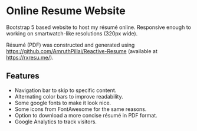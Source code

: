 # Online Resume Website

Bootstrap 5 based website to host my résumé online. Responsive enough to working on smartwatch-like resolutions (320px wide).

Résumé (PDF) was constructed and generated using https://github.com/AmruthPillai/Reactive-Resume (available at https://rxresu.me/).

## Features

- Navigation bar to skip to specific content.
- Alternating color bars to improve readability.
- Some google fonts to make it look nice.
- Some icons from FontAwesome for the same reasons.
- Option to download a more concise résumé in PDF format.
- Google Analytics to track visitors.